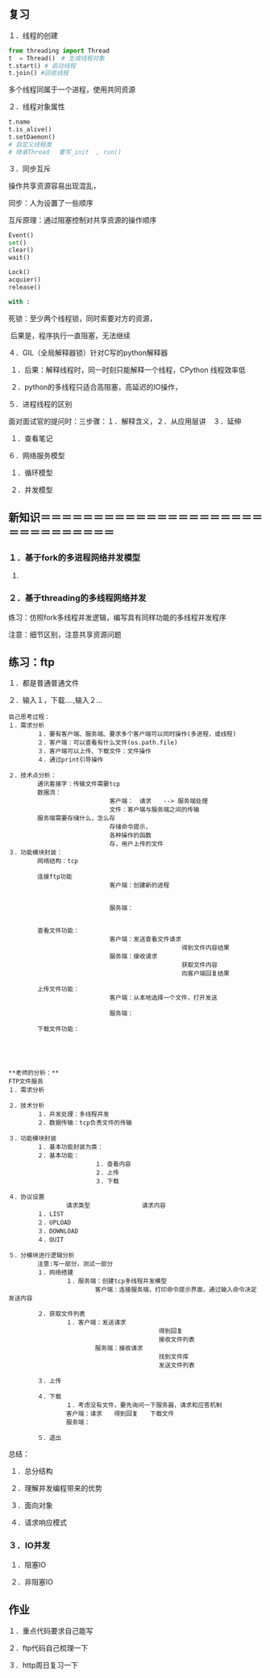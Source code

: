 ## 复习

１．线程的创建

```python
from threading import Thread
t  = Thread()　# 生成线程对象
t.start() # 启动线程
t.join() #回收线程
```

多个线程同属于一个进程，使用共同资源

２．线程对象属性

```python
t.name
t.is_alive()
t.setDaemon()
# 自定义线程类
# 继承Thread 　重写_init  , run()
```

３．同步互斥

操作共享资源容易出现混乱，

同步：人为设置了一些顺序

互斥原理：通过阻塞控制对共享资源的操作顺序

```python
Event()
set()
clear()
wait()

Lock()
acquier()
release()

with :
```

死锁：至少两个线程锁，同时索要对方的资源，

​			后果是，程序执行一直阻塞，无法继续

４．GIL（全局解释器锁）针对C写的python解释器

​		１．后果：解释线程时，同一时刻只能解释一个线程，CPython 线程效率低

​		２．python的多线程只适合高阻塞，高延迟的IO操作，

５．进程线程的区别

​			面对面试官的提问时：三步骤：１．解释含义，２．从应用层讲　３．延伸

​		１．查看笔记

６．网络服务模型

​		１．循环模型

​		２．并发模型

##  新知识＝＝＝＝＝＝＝＝＝＝＝＝＝＝＝＝＝＝＝＝＝＝＝＝＝＝＝＝＝＝＝

### １．基于fork的多进程网络并发模型

1. 

### ２．基于threading的多线程网络并发

练习：仿照fork多线程并发逻辑，编写具有同样功能的多线程并发程序

注意：细节区别，注意共享资源问题

## 练习：ftp

１．都是普通普通文件

２．输入１，下载....,输入２...

```
自己思考过程：
１．需求分析
		１．要有客户端、服务端、要求多个客户端可以同时操作(多进程，或线程)
		２．客户端：可以查看有什么文件(os.path.file)
		３．客户端可以上传、下载文件：文件操作
		４．通过print引导操作
		
２．技术点分析：
		通讯套接字：传输文件需要tcp
		数据流：
							客户端：　请求　　--> 服务端处理
                            文件：客户端与服务端之间的传输
		服务端需要存储什么，怎么存
							存储命令提示，
							各种操作的函数
							存，用户上传的文件
３．功能模块封装：
		网络结构：tcp
		
		连接ftp功能
							客户端：创建新的进程
												
							
							服务端：
		
		
		查看文件功能：
							客户端：发送查看文件请求
												得到文件内容结果
							服务端：接收请求
												获取文件内容
												向客户端回复结果
		
		上传文件功能：
							客户端：从本地选择一个文件，打开发送
							
							服务端：
		
		下载文件功能：
		
		



```

```
**老师的分析：**
FTP文件服务
１．需求分析

２．技术分析
		１．并发处理：多线程并发
		２．数据传输：tcp负责文件的传输

３．功能模块封装
		１．基本功能封装为类：
		２．基本功能：
						１．查看内容
						２．上传
						３．下载

４．协议设置
				请求类型　			　请求内容
		１．LIST				
		２．UPLOAD
		３．DOWNLOAD
		４．QUIT

５．分模块进行逻辑分析
		注意:写一部分，测试一部分
		１．网络搭建
				１．服务端：创建tcp多线程并发模型
						客户端：连接服务端，打印命令提示界面，通过输入命令决定发送内容
		
		２．获取文件列表
				１．客户端：发送请求
										　得到回复
										　接收文件列表
						服务端：接收请求
										　找到文件库
										　发送文件列表
		
		３．上传
		
		４．下载
				１．考虑没有文件，要先询问一下服务器，请求和应答机制
				客户端：请求　　得到回复　　下载文件
				服务端：
		
		５．退出

```

总结：

​	１．总分结构

​	２．理解并发编程带来的优势

​	３．面向对象

​	４．请求响应模式

### ３．IO并发

​	１．阻塞IO

​	２．非阻塞IO

## 作业

１．重点代码要求自己能写

２．ftp代码自己梳理一下

３．http周日复习一下





























